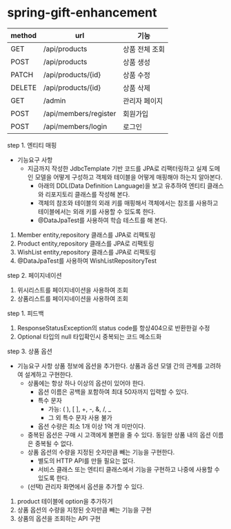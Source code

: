 # spring-gift-enhancement

| method | url                   | 기능       |
|--------|-----------------------|----------|
| GET    | /api/products         | 상품 전체 조회 |
| POST   | /api/products         | 상품 생성    |
| PATCH  | /api/products/{id}    | 상품 수정    |
| DELETE | /api/products/{id}    | 상품 삭제    |
| GET    | /admin                | 관리자 페이지  |
| POST   | /api/members/register | 회원가입     |
| POST   | /api/members/login    | 로그인      |

step 1. 엔티티 매핑

- 기능요구 사항
  + 지금까지 작성한 JdbcTemplate 기반 코드를 JPA로 리팩터링하고 실제 도메인 모델을 어떻게 구성하고 객체와 테이블을 어떻게 매핑해야 하는지 알아본다.
    - 아래의 DDL(Data Definition Language)을 보고 유추하여 엔티티 클래스와 리포지토리 클래스를 작성해 본다.
    - 객체의 참조와 테이블의 외래 키를 매핑해서 객체에서는 참조를 사용하고 테이블에서는 외래 키를 사용할 수 있도록 한다.
    - @DataJpaTest를 사용하여 학습 테스트를 해 본다.

1. Member entity,repository 클래스를 JPA로 리팩토링
2. Product entity,repository 클래스를 JPA로 리팩토링
3. WishList entity,repository 클래스를 JPA로 리팩토링
4. @DataJpaTest를 사용하여 WishListRepositoryTest

step 2. 페이지네이션

1. 위시리스트를 페이지네이션을 사용하여 조회
2. 상품리스트를 페이지네이션을 사용하여 조회

step 1. 피드백
1. ResponseStatusException의 status code를 항상404으로 반환한걸 수정
2. Optional 타입의 null 타입확인시 중복되는 코드 메소드화

step 3. 상품 옵션

- 기능요구 사항
  상품 정보에 옵션을 추가한다. 상품과 옵션 모델 간의 관계를 고려하여 설계하고 구현한다.
  - 상품에는 항상 하나 이상의 옵션이 있어야 한다.
    - 옵션 이름은 공백을 포함하여 최대 50자까지 입력할 수 있다.
    - 특수 문자
      - 가능: ( ), [ ], +, -, &, /, _
      - 그 외 특수 문자 사용 불가
    - 옵션 수량은 최소 1개 이상 1억 개 미만이다.
  - 중복된 옵션은 구매 시 고객에게 불편을 줄 수 있다. 동일한 상품 내의 옵션 이름은 중복될 수 없다.
  - 상품 옵션의 수량을 지정된 숫자만큼 빼는 기능을 구현한다.
    - 별도의 HTTP API를 만들 필요는 없다.
    - 서비스 클래스 또는 엔티티 클래스에서 기능을 구현하고 나중에 사용할 수 있도록 한다.
  - (선택) 관리자 화면에서 옵션을 추가할 수 있다.

1. product 테이블에 option을 추가하기
2. 상품 옵션의 수량을 지정된 숫자만큼 빼는 기능을 구현
3. 상품의 옵션을 조회하는 API 구현
